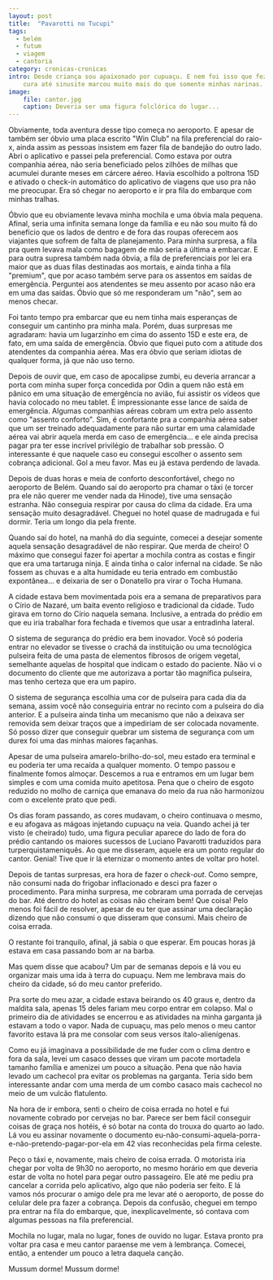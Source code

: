 ```yaml
---
layout: post
title:  "Pavarotti no Tucupi"
tags:
  - belém
  - futum
  - viagem
  - cantoria
category: cronicas-cronicas
intro: Desde criança sou apaixonado por cupuaçu. E nem foi isso que fez aquela ida a Belém algo memorável. A cidade que 
    cura até sinusite marcou muito mais do que somente minhas narinas.
image:
    file: cantor.jpg
    caption: Deveria ser uma figura folclórica do lugar...
---
```


Obviamente, toda aventura desse tipo começa no aeroporto. E apesar de também ser óbvio uma placa escrito "Win Club" na 
fila preferencial do raio-x, ainda assim as pessoas insistem em fazer fila de bandejão do outro lado. Abri o aplicativo
e passei pela preferencial. Como estava por outra companhia aérea, não seria beneficiado pelos zilhões de milhas que 
acumulei durante meses em cárcere aéreo. Havia escolhido a poltrona 15D e ativado o check-in automático do aplicativo de
viagens que uso pra não me preocupar. Era só chegar no aeroporto e ir pra fila do embarque com minhas tralhas.

Óbvio que eu obviamente levava minha mochila e uma óbvia mala pequena. Afinal, seria uma infinita semana longe da 
família e eu não sou muito fã do benefício que os lados de dentro e de fora das roupas oferecem aos viajantes que sofrem
de falta de planejamento. Para minha surpresa, a fila pra quem levava mala como bagagem de mão seria a última a
embarcar. E para outra supresa também nada óbvia, a fila de preferenciais por lei era maior que as duas filas destinadas
aos mortais, e ainda tinha a fila "premium", que por acaso também serve para os assentos em saídas de emergência. 
Perguntei aos atendentes se meu assento por acaso não era em uma das saídas. Óbvio que só me responderam um "não",
sem ao menos checar.

Foi tanto tempo pra embarcar que eu nem tinha mais esperanças de conseguir um cantinho pra minha mala. Porém, duas 
surpresas me agradaram: havia um lugarzinho em cima do assento 15D e este era, de fato, em uma saída de emergência. 
Óbvio que fiquei puto com a atitude dos atendentes da companhia aérea. Mas era óbvio que seriam idiotas de qualquer
forma, já que não uso terno.

Depois de ouvir que, em caso de apocalipse zumbi, eu deveria arrancar a porta com minha super força concedida por Odin a
quem não está em pânico em uma situação de emergência no avião, fui assistir os vídeos que havia colocado no meu tablet.
É impressionante esse lance de saída de emergência. Algumas companhias aéreas cobram um extra pelo assento como "assento
conforto". Sim, é confortante pra a companhia aérea saber que um ser treinado adequadamente para não surtar em uma 
calamidade aérea vai abrir aquela merda em caso de emergência... e ele ainda precisa pagar pra ter esse incrível 
privilégio de trabalhar sob pressão. O interessante é que naquele caso eu consegui escolher o assento sem cobrança
adicional. Gol a meu favor. Mas eu já estava perdendo de lavada.

Depois de duas horas e meia de conforto desconfortável, chego no aeroporto de Belém. Quando saí do aeroporto pra chamar
o táxi (e torcer pra ele não querer me vender nada da Hinode), tive uma sensação estranha. Não conseguia respirar por 
causa do clima da cidade. Era uma sensação muito desagradável. Cheguei no hotel quase de madrugada e fui dormir. Teria 
um longo dia pela frente.

Quando saí do hotel, na manhã do dia seguinte, comecei a desejar somente aquela sensação desagradável de não respirar.
Que merda de cheiro! O máximo que consegui fazer foi apertar a mochila contra as costas e fingir que era uma tartaruga 
ninja. E ainda tinha o calor infernal na cidade. Se não fossem as chuvas e a alta humidade eu teria entrado em combustão
expontânea... e deixaria de ser o Donatello pra virar o Tocha Humana.

A cidade estava bem movimentada pois era a semana de preparativos para o Círio de Nazaré, um baita evento religioso e 
tradicional da cidade. Tudo girava em torno do Círio naquela semana. Inclusive, a entrada do prédio em que eu iria 
trabalhar fora fechada e tivemos que usar a entradinha lateral.

O sistema de segurança do prédio era bem inovador. Você só poderia entrar no elevador se tivesse o crachá da instituição
ou uma tecnológica pulseira feita de uma pasta de elementos fibrosos de origem vegetal, semelhante aquelas de hospital 
que indicam o estado do paciente. Não vi o documento do cliente que me autorizava a portar tão magnífica pulseira, mas 
tenho certeza que era um papiro.

O sistema de segurança escolhia uma cor de pulseira para cada dia da semana, assim você não conseguiria entrar no 
recinto com a pulseira do dia anterior. E a pulseira ainda tinha um mecanismo que não a deixava ser removida sem deixar 
traços que a impediriam de ser colocada novamente. Só posso dizer que conseguir quebrar um sistema de segurança com um 
durex foi uma das minhas maiores façanhas.

Apesar de uma pulseira amarelo-brilho-do-sol, meu estado era terminal e eu poderia ter uma recaída a qualquer momento.
O tempo passou e finalmente fomos almoçar. Descemos a rua e entramos em um lugar bem simples e com uma comida muito 
apetitosa. Pena que o cheiro de esgoto reduzido no molho de carniça que emanava do meio da rua não harmonizou com o
excelente prato que pedi.

Os dias foram passando, as cores mudavam, o cheiro continuava o mesmo, e eu afogava as mágoas injetando cupuaçu na veia.
Quando achei já ter visto (e cheirado) tudo, uma figura peculiar aparece do lado de fora do prédio cantando os maiores 
sucessos de Luciano Pavarotti traduzidos para turperquistameniquês. Ao que me disseram, aquele era um ponto regular do 
cantor. Genial! Tive que ir lá eternizar o momento antes de voltar pro hotel.

Depois de tantas surpresas, era hora de fazer o *check-out*. Como sempre, não consumi nada do frigobar inflacionado e 
desci pra fazer o procedimento. Para minha surpresa, me cobraram uma porrada de cervejas do bar. Até dentro do hotel as 
coisas não cheiram bem! Que coisa! Pelo menos foi fácil de resolver, apesar de eu ter que assinar uma declaração dizendo
que não consumi o que disseram que consumi. Mais cheiro de coisa errada.

O restante foi tranquilo, afinal, já sabia o que esperar. Em poucas horas já estava em casa passando bom ar na barba.

Mas quem disse que acabou? Um par de semanas depois e lá vou eu organizar mais uma ida à terra do cupuaçu. Nem me 
lembrava mais do cheiro da cidade, só do meu cantor preferido.

Pra sorte do meu azar, a cidade estava beirando os 40 graus e, dentro da maldita sala, apenas 15 deles fariam meu corpo 
entrar em colapso. Mal o primeiro dia de atividades se encerrou e as atividades na minha garganta já estavam a todo o 
vapor. Nada de cupuaçu, mas pelo menos o meu cantor favorito estava lá pra me consolar com seus versos ítalo-alienígenas.

Como eu já imaginava a possibilidade de me fuder com o clima dentro e fora da sala, levei um casaco desses que viram um
pacote mortadela tamanho família e amenizei um pouco a situação. Pena que não havia levado um cachecol pra evitar os 
problemas na garganta. Teria sido bem interessante andar com uma merda de um combo casaco mais cachecol no meio de um 
vulcão flatulento.

Na hora de ir embora, senti o cheiro de coisa errada no hotel e fui novamente cobrado por cervejas no bar. Parece ser
bem fácil conseguir coisas de graça nos hotéis, é só botar na conta do trouxa do quarto ao lado. Lá vou eu assinar
novamente o documento eu-não-consumi-aquela-porra-e-não-pretendo-pagar-por-ela em 42 vias reconhecidas pela firma
celeste.

Peço o táxi e, novamente, mais cheiro de coisa errada. O motorista iria chegar por volta de 9h30 no aeroporto, no mesmo 
horário em que deveria estar de volta no hotel para pegar outro passageiro. Ele até me pediu pra cancelar a corrida pelo
aplicativo, algo que não poderia ser feito. E lá vamos nós procurar o amigo dele pra me levar até o aeroporto, de posse 
do celular dele pra fazer a cobrança. Depois da confusão, cheguei em tempo pra entrar na fila do embarque, que, 
inexplicavelmente, só contava com algumas pessoas na fila preferencial.

Mochila no lugar, mala no lugar, fones de ouvido no lugar. Estava pronto pra voltar pra casa e meu cantor paraense me 
vem à lembrança. Comecei, então, a entender um pouco a letra daquela canção.

Mussum dorme! Mussum dorme!
